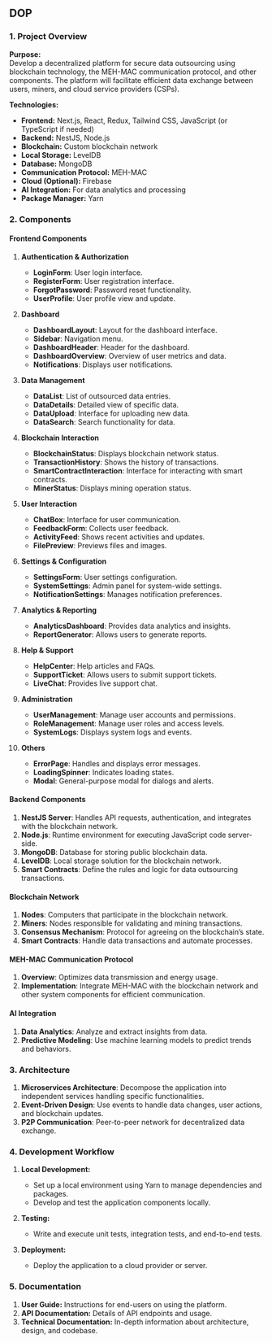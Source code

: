 ## DOP 

### **1. Project Overview**

**Purpose:**  
Develop a decentralized platform for secure data outsourcing using blockchain technology, the MEH-MAC communication protocol, and other components. The platform will facilitate efficient data exchange between users, miners, and cloud service providers (CSPs).

**Technologies:**
- **Frontend:** Next.js, React, Redux, Tailwind CSS, JavaScript (or TypeScript if needed)
- **Backend:** NestJS, Node.js
- **Blockchain:** Custom blockchain network
- **Local Storage:** LevelDB
- **Database:** MongoDB
- **Communication Protocol:** MEH-MAC
- **Cloud (Optional):** Firebase
- **AI Integration:** For data analytics and processing
- **Package Manager:** Yarn

### **2. Components**

#### **Frontend Components**

1. **Authentication & Authorization**
   - **LoginForm**: User login interface.
   - **RegisterForm**: User registration interface.
   - **ForgotPassword**: Password reset functionality.
   - **UserProfile**: User profile view and update.

2. **Dashboard**
   - **DashboardLayout**: Layout for the dashboard interface.
   - **Sidebar**: Navigation menu.
   - **DashboardHeader**: Header for the dashboard.
   - **DashboardOverview**: Overview of user metrics and data.
   - **Notifications**: Displays user notifications.

3. **Data Management**
   - **DataList**: List of outsourced data entries.
   - **DataDetails**: Detailed view of specific data.
   - **DataUpload**: Interface for uploading new data.
   - **DataSearch**: Search functionality for data.

4. **Blockchain Interaction**
   - **BlockchainStatus**: Displays blockchain network status.
   - **TransactionHistory**: Shows the history of transactions.
   - **SmartContractInteraction**: Interface for interacting with smart contracts.
   - **MinerStatus**: Displays mining operation status.

5. **User Interaction**
   - **ChatBox**: Interface for user communication.
   - **FeedbackForm**: Collects user feedback.
   - **ActivityFeed**: Shows recent activities and updates.
   - **FilePreview**: Previews files and images.

6. **Settings & Configuration**
   - **SettingsForm**: User settings configuration.
   - **SystemSettings**: Admin panel for system-wide settings.
   - **NotificationSettings**: Manages notification preferences.

7. **Analytics & Reporting**
   - **AnalyticsDashboard**: Provides data analytics and insights.
   - **ReportGenerator**: Allows users to generate reports.

8. **Help & Support**
   - **HelpCenter**: Help articles and FAQs.
   - **SupportTicket**: Allows users to submit support tickets.
   - **LiveChat**: Provides live support chat.

9. **Administration**
   - **UserManagement**: Manage user accounts and permissions.
   - **RoleManagement**: Manage user roles and access levels.
   - **SystemLogs**: Displays system logs and events.

10. **Others**
    - **ErrorPage**: Handles and displays error messages.
    - **LoadingSpinner**: Indicates loading states.
    - **Modal**: General-purpose modal for dialogs and alerts.

#### **Backend Components**

1. **NestJS Server**: Handles API requests, authentication, and integrates with the blockchain network.
2. **Node.js**: Runtime environment for executing JavaScript code server-side.
3. **MongoDB**: Database for storing public blockchain data.
4. **LevelDB**: Local storage solution for the blockchain network.
5. **Smart Contracts**: Define the rules and logic for data outsourcing transactions.

#### **Blockchain Network**

1. **Nodes**: Computers that participate in the blockchain network.
2. **Miners**: Nodes responsible for validating and mining transactions.
3. **Consensus Mechanism**: Protocol for agreeing on the blockchain’s state.
4. **Smart Contracts**: Handle data transactions and automate processes.

#### **MEH-MAC Communication Protocol**

1. **Overview**: Optimizes data transmission and energy usage.
2. **Implementation**: Integrate MEH-MAC with the blockchain network and other system components for efficient communication.

#### **AI Integration**

1. **Data Analytics**: Analyze and extract insights from data.
2. **Predictive Modeling**: Use machine learning models to predict trends and behaviors.

### **3. Architecture**

1. **Microservices Architecture**: Decompose the application into independent services handling specific functionalities.
2. **Event-Driven Design**: Use events to handle data changes, user actions, and blockchain updates.
3. **P2P Communication**: Peer-to-peer network for decentralized data exchange.

### **4. Development Workflow**

1. **Local Development:**  
   - Set up a local environment using Yarn to manage dependencies and packages.
   - Develop and test the application components locally.

2. **Testing:**  
   - Write and execute unit tests, integration tests, and end-to-end tests.

3. **Deployment:**  
   - Deploy the application to a cloud provider or server.

### **5. Documentation**

1. **User Guide:** Instructions for end-users on using the platform.
2. **API Documentation:** Details of API endpoints and usage.
3. **Technical Documentation:** In-depth information about architecture, design, and codebase.

